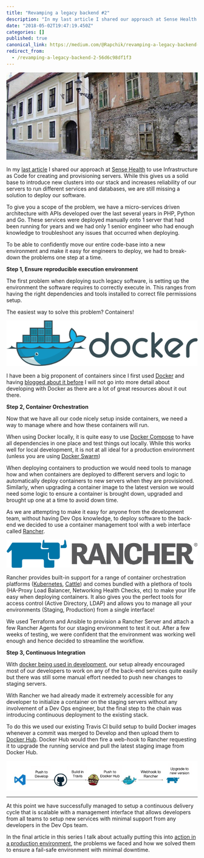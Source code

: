 ```yaml
---
title: "Revamping a legacy backend #2"
description: "In my last article I shared our approach at Sense Health to use Infrastructure as Code for creating and provisioning servers. While this…"
date: "2018-05-02T19:47:19.450Z"
categories: []
published: true
canonical_link: https://medium.com/@Rapchik/revamping-a-legacy-backend-2-56d6c98df1f3
redirect_from:
  - /revamping-a-legacy-backend-2-56d6c98df1f3
---
```


![Photo by [G. D. Nordley](http://www.gdnordley.com/)](./asset-1.jpeg)

In my [last article](https://hackernoon.com/revamping-a-legacy-backend-1-1429a4ce77cb) I shared our approach at [Sense Health](https://www.sense-health.com/) to use Infrastructure as Code for creating and provisioning servers. While this gives us a solid base to introduce new clusters into our stack and increases reliability of our servers to run different services and databases, we are still missing a solution to deploy our software.

To give you a scope of the problem, we have a micro-services driven architecture with APIs developed over the last several years in PHP, Python and Go. These services were deployed manually onto 1 server that had been running for years and we had only 1 senior engineer who had enough knowledge to troubleshoot any issues that occurred when deploying.

To be able to confidently move our entire code-base into a new environment and make it easy for engineers to deploy, we had to break-down the problems one step at a time.

**Step 1, Ensure reproducible execution environment**

The first problem when deploying such legacy software, is setting up the environment the software requires to correctly execute in. This ranges from having the right dependencies and tools installed to correct file permissions setup.

The easiest way to solve this problem? Containers!

![](./asset-2.png)

I have been a big proponent of containers since I first used [Docker](https://www.docker.com/) and having [blogged about it before](https://medium.com/@Rapchik/docker-in-development-339110a03c22) I will not go into more detail about developing with Docker as there are a lot of great resources about it out there.

**Step 2, Container Orchestration**

Now that we have all our code nicely setup inside containers, we need a way to manage where and how these containers will run.

When using Docker locally, it is quite easy to use [Docker Compose](https://docs.docker.com/compose/) to have all dependencies in one place and test things out locally. While this works well for local development, it is not at all ideal for a production environment (unless you are using [Docker Swarm](https://docs.docker.com/engine/swarm/))

When deploying containers to production we would need tools to manage how and when containers are deployed to different servers and logic to automatically deploy containers to new servers when they are provisioned. Similarly, when upgrading a container image to the latest version we would need some logic to ensure a container is brought down, upgraded and brought up one at a time to avoid down time.

As we are attempting to make it easy for anyone from the development team, without having Dev Ops knowledge, to deploy software to the back-end we decided to use a container management tool with a web interface called [Rancher](https://rancher.com).

![](./asset-3.png)

Rancher provides built-in support for a range of container orchestration platforms ([Kubernetes](https://kubernetes.io/), [Cattle](https://github.com/rancher/rancher/wiki/Overview:-What-is-Cattle)) and comes bundled with a plethora of tools (HA-Proxy Load Balancer, Networking Health Checks, etc) to make your life easy when deploying containers. It also gives you the perfect tools for access control (Active Directory, LDAP) and allows you to manage all your environments (Staging, Production) from a single interface!

We used Terraform and Ansible to provision a Rancher Server and attach a few Rancher Agents for our staging environment to test it out. After a few weeks of testing, we were confident that the environment was working well enough and hence decided to streamline the workflow.

**Step 3, Continuous Integration**

With [docker being used in development,](https://medium.com/@Rapchik/docker-in-development-339110a03c22) our setup already encouraged most of our developers to work on any of the back-end services quite easily but there was still some manual effort needed to push new changes to staging servers.

With Rancher we had already made it extremely accessible for any developer to initialize a container on the staging servers without any involvement of a Dev Ops engineer, but the final step to the chain was introducing continuous deployment to the existing stack.

To do this we used our existing Travis CI build setup to build Docker images whenever a commit was merged to Develop and then upload them to [Docker Hub](https://hub.docker.com/). Docker Hub would then fire a web-hook to Rancher requesting it to upgrade the running service and pull the latest staging image from Docker Hub.

![Continuous Deployment to Staging](./asset-4.png)

---

At this point we have successfully managed to setup a continuous delivery cycle that is scalable with a management interface that allows developers from all teams to setup new services with minimal support from any developers in the Dev Ops team.

In the final article in this series I talk about actually putting this into [action in a production environment](https://hackernoon.com/revamping-a-legacy-back-end-3-4cb0d39f7fdd), the problems we faced and how we solved them to ensure a fail-safe environment with minimal downtime.
